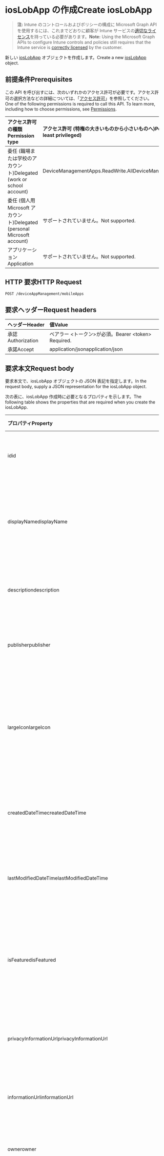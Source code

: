 # <a name="create-ioslobapp"></a><span data-ttu-id="81c1d-101">iosLobApp の作成</span><span class="sxs-lookup"><span data-stu-id="81c1d-101">Create iosLobApp</span></span>

> <span data-ttu-id="81c1d-102">**注:** Intune のコントロールおよびポリシーの構成に Microsoft Graph API を使用するには、これまでどおりに顧客が Intune サービスの[適切なライセンス](https://go.microsoft.com/fwlink/?linkid=839381)を持っている必要があります。</span><span class="sxs-lookup"><span data-stu-id="81c1d-102">**Note:** Using the Microsoft Graph APIs to configure Intune controls and policies still requires that the Intune service is [correctly licensed](https://go.microsoft.com/fwlink/?linkid=839381) by the customer.</span></span>

<span data-ttu-id="81c1d-103">新しい [iosLobApp](../resources/intune_apps_ioslobapp.md) オブジェクトを作成します。</span><span class="sxs-lookup"><span data-stu-id="81c1d-103">Create a new [iosLobApp](../resources/intune_apps_ioslobapp.md) object.</span></span>
## <a name="prerequisites"></a><span data-ttu-id="81c1d-104">前提条件</span><span class="sxs-lookup"><span data-stu-id="81c1d-104">Prerequisites</span></span>
<span data-ttu-id="81c1d-p101">この API を呼び出すには、次のいずれかのアクセス許可が必要です。アクセス許可の選択方法などの詳細については、「[アクセス許可](../../../concepts/permissions_reference.md)」を参照してください。</span><span class="sxs-lookup"><span data-stu-id="81c1d-p101">One of the following permissions is required to call this API. To learn more, including how to choose permissions, see [Permissions](../../../concepts/permissions_reference.md).</span></span>

|<span data-ttu-id="81c1d-107">アクセス許可の種類</span><span class="sxs-lookup"><span data-stu-id="81c1d-107">Permission type</span></span>|<span data-ttu-id="81c1d-108">アクセス許可 (特権の大きいものから小さいものへ)</span><span class="sxs-lookup"><span data-stu-id="81c1d-108">Permissions (from most to least privileged)</span></span>|
|:---|:---|
|<span data-ttu-id="81c1d-109">委任 (職場または学校のアカウント)</span><span class="sxs-lookup"><span data-stu-id="81c1d-109">Delegated (work or school account)</span></span>|<span data-ttu-id="81c1d-110">DeviceManagementApps.ReadWrite.All</span><span class="sxs-lookup"><span data-stu-id="81c1d-110">DeviceManagementApps.ReadWrite.All</span></span>|
|<span data-ttu-id="81c1d-111">委任 (個人用 Microsoft アカウント)</span><span class="sxs-lookup"><span data-stu-id="81c1d-111">Delegated (personal Microsoft account)</span></span>|<span data-ttu-id="81c1d-112">サポートされていません。</span><span class="sxs-lookup"><span data-stu-id="81c1d-112">Not supported.</span></span>|
|<span data-ttu-id="81c1d-113">アプリケーション</span><span class="sxs-lookup"><span data-stu-id="81c1d-113">Application</span></span>|<span data-ttu-id="81c1d-114">サポートされていません。</span><span class="sxs-lookup"><span data-stu-id="81c1d-114">Not supported.</span></span>|

## <a name="http-request"></a><span data-ttu-id="81c1d-115">HTTP 要求</span><span class="sxs-lookup"><span data-stu-id="81c1d-115">HTTP Request</span></span>
<!-- {
  "blockType": "ignored"
}
-->
``` http
POST /deviceAppManagement/mobileApps
```

## <a name="request-headers"></a><span data-ttu-id="81c1d-116">要求ヘッダー</span><span class="sxs-lookup"><span data-stu-id="81c1d-116">Request headers</span></span>
|<span data-ttu-id="81c1d-117">ヘッダー</span><span class="sxs-lookup"><span data-stu-id="81c1d-117">Header</span></span>|<span data-ttu-id="81c1d-118">値</span><span class="sxs-lookup"><span data-stu-id="81c1d-118">Value</span></span>|
|:---|:---|
|<span data-ttu-id="81c1d-119">承認</span><span class="sxs-lookup"><span data-stu-id="81c1d-119">Authorization</span></span>|<span data-ttu-id="81c1d-120">ベアラー &lt;トークン&gt;が必須。</span><span class="sxs-lookup"><span data-stu-id="81c1d-120">Bearer &lt;token&gt; Required.</span></span>|
|<span data-ttu-id="81c1d-121">承諾</span><span class="sxs-lookup"><span data-stu-id="81c1d-121">Accept</span></span>|<span data-ttu-id="81c1d-122">application/json</span><span class="sxs-lookup"><span data-stu-id="81c1d-122">application/json</span></span>|

## <a name="request-body"></a><span data-ttu-id="81c1d-123">要求本文</span><span class="sxs-lookup"><span data-stu-id="81c1d-123">Request body</span></span>
<span data-ttu-id="81c1d-124">要求本文で、iosLobApp オブジェクトの JSON 表記を指定します。</span><span class="sxs-lookup"><span data-stu-id="81c1d-124">In the request body, supply a JSON representation for the iosLobApp object.</span></span>

<span data-ttu-id="81c1d-125">次の表に、iosLobApp 作成時に必要となるプロパティを示します。</span><span class="sxs-lookup"><span data-stu-id="81c1d-125">The following table shows the properties that are required when you create the iosLobApp.</span></span>

|<span data-ttu-id="81c1d-126">プロパティ</span><span class="sxs-lookup"><span data-stu-id="81c1d-126">Property</span></span>|<span data-ttu-id="81c1d-127">型</span><span class="sxs-lookup"><span data-stu-id="81c1d-127">Type</span></span>|<span data-ttu-id="81c1d-128">説明</span><span class="sxs-lookup"><span data-stu-id="81c1d-128">Description</span></span>|
|:---|:---|:---|
|<span data-ttu-id="81c1d-129">id</span><span class="sxs-lookup"><span data-stu-id="81c1d-129">id</span></span>|<span data-ttu-id="81c1d-130">String</span><span class="sxs-lookup"><span data-stu-id="81c1d-130">String</span></span>|<span data-ttu-id="81c1d-131">エンティティのキー。</span><span class="sxs-lookup"><span data-stu-id="81c1d-131">Key of the entity.</span></span> <span data-ttu-id="81c1d-132">[mobileApp](../resources/intune_apps_mobileapp.md) から継承します</span><span class="sxs-lookup"><span data-stu-id="81c1d-132">Inherited from [mobileApp](../resources/intune_apps_mobileapp.md)</span></span>|
|<span data-ttu-id="81c1d-133">displayName</span><span class="sxs-lookup"><span data-stu-id="81c1d-133">displayName</span></span>|<span data-ttu-id="81c1d-134">String</span><span class="sxs-lookup"><span data-stu-id="81c1d-134">String</span></span>|<span data-ttu-id="81c1d-135">管理者が提供またはインポートしたアプリのタイトル。</span><span class="sxs-lookup"><span data-stu-id="81c1d-135">The admin provided or imported title of the app.</span></span> <span data-ttu-id="81c1d-136">[mobileApp](../resources/intune_apps_mobileapp.md) から継承します</span><span class="sxs-lookup"><span data-stu-id="81c1d-136">Inherited from [mobileApp](../resources/intune_apps_mobileapp.md)</span></span>|
|<span data-ttu-id="81c1d-137">description</span><span class="sxs-lookup"><span data-stu-id="81c1d-137">description</span></span>|<span data-ttu-id="81c1d-138">String</span><span class="sxs-lookup"><span data-stu-id="81c1d-138">String</span></span>|<span data-ttu-id="81c1d-139">アプリの説明。</span><span class="sxs-lookup"><span data-stu-id="81c1d-139">The description of the app.</span></span> <span data-ttu-id="81c1d-140">[mobileApp](../resources/intune_apps_mobileapp.md) から継承します</span><span class="sxs-lookup"><span data-stu-id="81c1d-140">Inherited from [mobileApp](../resources/intune_apps_mobileapp.md)</span></span>|
|<span data-ttu-id="81c1d-141">publisher</span><span class="sxs-lookup"><span data-stu-id="81c1d-141">publisher</span></span>|<span data-ttu-id="81c1d-142">String</span><span class="sxs-lookup"><span data-stu-id="81c1d-142">String</span></span>|<span data-ttu-id="81c1d-143">アプリの発行元。</span><span class="sxs-lookup"><span data-stu-id="81c1d-143">The publisher of the app.</span></span> <span data-ttu-id="81c1d-144">[mobileApp](../resources/intune_apps_mobileapp.md) から継承します</span><span class="sxs-lookup"><span data-stu-id="81c1d-144">Inherited from [mobileApp](../resources/intune_apps_mobileapp.md)</span></span>|
|<span data-ttu-id="81c1d-145">largeIcon</span><span class="sxs-lookup"><span data-stu-id="81c1d-145">largeIcon</span></span>|[<span data-ttu-id="81c1d-146">mimeContent</span><span class="sxs-lookup"><span data-stu-id="81c1d-146">mimeContent</span></span>](../resources/intune_shared_mimecontent.md)|<span data-ttu-id="81c1d-147">アプリの詳細に表示され、アイコンのアップロードに使用される大きいアイコン。</span><span class="sxs-lookup"><span data-stu-id="81c1d-147">The large icon, to be displayed in the app details and used for upload of the icon.</span></span> <span data-ttu-id="81c1d-148">[mobileApp](../resources/intune_apps_mobileapp.md) から継承します</span><span class="sxs-lookup"><span data-stu-id="81c1d-148">Inherited from [mobileApp](../resources/intune_apps_mobileapp.md)</span></span>|
|<span data-ttu-id="81c1d-149">createdDateTime</span><span class="sxs-lookup"><span data-stu-id="81c1d-149">createdDateTime</span></span>|<span data-ttu-id="81c1d-150">DateTimeOffset</span><span class="sxs-lookup"><span data-stu-id="81c1d-150">DateTimeOffset</span></span>|<span data-ttu-id="81c1d-151">アプリが作成された日時。</span><span class="sxs-lookup"><span data-stu-id="81c1d-151">The date and time the app was created.</span></span> <span data-ttu-id="81c1d-152">[mobileApp](../resources/intune_apps_mobileapp.md) から継承します</span><span class="sxs-lookup"><span data-stu-id="81c1d-152">Inherited from [mobileApp](../resources/intune_apps_mobileapp.md)</span></span>|
|<span data-ttu-id="81c1d-153">lastModifiedDateTime</span><span class="sxs-lookup"><span data-stu-id="81c1d-153">lastModifiedDateTime</span></span>|<span data-ttu-id="81c1d-154">DateTimeOffset</span><span class="sxs-lookup"><span data-stu-id="81c1d-154">DateTimeOffset</span></span>|<span data-ttu-id="81c1d-155">アプリが最後に変更された日時。</span><span class="sxs-lookup"><span data-stu-id="81c1d-155">The date and time the app was last modified.</span></span> <span data-ttu-id="81c1d-156">[mobileApp](../resources/intune_apps_mobileapp.md) から継承します</span><span class="sxs-lookup"><span data-stu-id="81c1d-156">Inherited from [mobileApp](../resources/intune_apps_mobileapp.md)</span></span>|
|<span data-ttu-id="81c1d-157">isFeatured</span><span class="sxs-lookup"><span data-stu-id="81c1d-157">isFeatured</span></span>|<span data-ttu-id="81c1d-158">Boolean</span><span class="sxs-lookup"><span data-stu-id="81c1d-158">Boolean</span></span>|<span data-ttu-id="81c1d-159">アプリが管理者のおすすめとしてマークされたかどうかを示す値。[mobileApp](../resources/intune_apps_mobileapp.md) から継承します</span><span class="sxs-lookup"><span data-stu-id="81c1d-159">The value indicating whether the app is marked as featured by the admin. Inherited from [mobileApp](../resources/intune_apps_mobileapp.md)</span></span>|
|<span data-ttu-id="81c1d-160">privacyInformationUrl</span><span class="sxs-lookup"><span data-stu-id="81c1d-160">privacyInformationUrl</span></span>|<span data-ttu-id="81c1d-161">String</span><span class="sxs-lookup"><span data-stu-id="81c1d-161">String</span></span>|<span data-ttu-id="81c1d-162">プライバシーに関する声明の URL。</span><span class="sxs-lookup"><span data-stu-id="81c1d-162">The privacy statement Url.</span></span> <span data-ttu-id="81c1d-163">[mobileApp](../resources/intune_apps_mobileapp.md) から継承します</span><span class="sxs-lookup"><span data-stu-id="81c1d-163">Inherited from [mobileApp](../resources/intune_apps_mobileapp.md)</span></span>|
|<span data-ttu-id="81c1d-164">informationUrl</span><span class="sxs-lookup"><span data-stu-id="81c1d-164">informationUrl</span></span>|<span data-ttu-id="81c1d-165">String</span><span class="sxs-lookup"><span data-stu-id="81c1d-165">String</span></span>|<span data-ttu-id="81c1d-166">詳細情報の URL。</span><span class="sxs-lookup"><span data-stu-id="81c1d-166">The more information Url.</span></span> <span data-ttu-id="81c1d-167">[mobileApp](../resources/intune_apps_mobileapp.md) から継承します</span><span class="sxs-lookup"><span data-stu-id="81c1d-167">Inherited from [mobileApp](../resources/intune_apps_mobileapp.md)</span></span>|
|<span data-ttu-id="81c1d-168">owner</span><span class="sxs-lookup"><span data-stu-id="81c1d-168">owner</span></span>|<span data-ttu-id="81c1d-169">String</span><span class="sxs-lookup"><span data-stu-id="81c1d-169">String</span></span>|<span data-ttu-id="81c1d-170">アプリの所有者。</span><span class="sxs-lookup"><span data-stu-id="81c1d-170">The owner of the app.</span></span> <span data-ttu-id="81c1d-171">[mobileApp](../resources/intune_apps_mobileapp.md) から継承します</span><span class="sxs-lookup"><span data-stu-id="81c1d-171">Inherited from [mobileApp](../resources/intune_apps_mobileapp.md)</span></span>|
|<span data-ttu-id="81c1d-172">developer</span><span class="sxs-lookup"><span data-stu-id="81c1d-172">developer</span></span>|<span data-ttu-id="81c1d-173">String</span><span class="sxs-lookup"><span data-stu-id="81c1d-173">String</span></span>|<span data-ttu-id="81c1d-174">アプリの開発者。</span><span class="sxs-lookup"><span data-stu-id="81c1d-174">The developer of the app.</span></span> <span data-ttu-id="81c1d-175">[mobileApp](../resources/intune_apps_mobileapp.md) から継承します</span><span class="sxs-lookup"><span data-stu-id="81c1d-175">Inherited from [mobileApp](../resources/intune_apps_mobileapp.md)</span></span>|
|<span data-ttu-id="81c1d-176">notes</span><span class="sxs-lookup"><span data-stu-id="81c1d-176">notes</span></span>|<span data-ttu-id="81c1d-177">String</span><span class="sxs-lookup"><span data-stu-id="81c1d-177">String</span></span>|<span data-ttu-id="81c1d-178">アプリ用のメモ。</span><span class="sxs-lookup"><span data-stu-id="81c1d-178">Notes for the app.</span></span> <span data-ttu-id="81c1d-179">[mobileApp](../resources/intune_apps_mobileapp.md) から継承します</span><span class="sxs-lookup"><span data-stu-id="81c1d-179">Inherited from [mobileApp](../resources/intune_apps_mobileapp.md)</span></span>|
|<span data-ttu-id="81c1d-180">publishingState</span><span class="sxs-lookup"><span data-stu-id="81c1d-180">publishingState</span></span>|[<span data-ttu-id="81c1d-181">mobileAppPublishingState</span><span class="sxs-lookup"><span data-stu-id="81c1d-181">mobileAppPublishingState</span></span>](../resources/intune_apps_mobileapppublishingstate.md)|<span data-ttu-id="81c1d-182">アプリの発行の状態。</span><span class="sxs-lookup"><span data-stu-id="81c1d-182">The publishing state for the app.</span></span> <span data-ttu-id="81c1d-183">アプリが発行されていない限り、アプリを割り当てることができません。</span><span class="sxs-lookup"><span data-stu-id="81c1d-183">The app cannot be assigned unless the app is published.</span></span> <span data-ttu-id="81c1d-184">[MobileApp](../resources/intune_apps_mobileapp.md)から継承されます。</span><span class="sxs-lookup"><span data-stu-id="81c1d-184">Inherited from [mobileApp](../resources/intune_apps_mobileapp.md).</span></span> <span data-ttu-id="81c1d-185">可能な値は、`notPublished`、`processing`、`published` です。</span><span class="sxs-lookup"><span data-stu-id="81c1d-185">Possible values are: `notPublished`, `processing`, `published`.</span></span>|
|<span data-ttu-id="81c1d-186">committedContentVersion</span><span class="sxs-lookup"><span data-stu-id="81c1d-186">committedContentVersion</span></span>|<span data-ttu-id="81c1d-187">String</span><span class="sxs-lookup"><span data-stu-id="81c1d-187">String</span></span>|<span data-ttu-id="81c1d-188">内部にコミットされたコンテンツのバージョン。</span><span class="sxs-lookup"><span data-stu-id="81c1d-188">The internal committed content version.</span></span> <span data-ttu-id="81c1d-189">[mobileLobApp](../resources/intune_apps_mobilelobapp.md) から継承します</span><span class="sxs-lookup"><span data-stu-id="81c1d-189">Inherited from [mobileLobApp](../resources/intune_apps_mobilelobapp.md)</span></span>|
|<span data-ttu-id="81c1d-190">fileName</span><span class="sxs-lookup"><span data-stu-id="81c1d-190">fileName</span></span>|<span data-ttu-id="81c1d-191">String</span><span class="sxs-lookup"><span data-stu-id="81c1d-191">String</span></span>|<span data-ttu-id="81c1d-192">メインの Lob アプリケーションのファイル名。</span><span class="sxs-lookup"><span data-stu-id="81c1d-192">The name of the main Lob application file.</span></span> <span data-ttu-id="81c1d-193">[mobileLobApp](../resources/intune_apps_mobilelobapp.md) から継承します</span><span class="sxs-lookup"><span data-stu-id="81c1d-193">Inherited from [mobileLobApp](../resources/intune_apps_mobilelobapp.md)</span></span>|
|<span data-ttu-id="81c1d-194">size</span><span class="sxs-lookup"><span data-stu-id="81c1d-194">size</span></span>|<span data-ttu-id="81c1d-195">Int64</span><span class="sxs-lookup"><span data-stu-id="81c1d-195">Int64</span></span>|<span data-ttu-id="81c1d-196">アップロードされたすべてのファイルを含む合計サイズ。</span><span class="sxs-lookup"><span data-stu-id="81c1d-196">The total size, including all uploaded files.</span></span> <span data-ttu-id="81c1d-197">[mobileLobApp](../resources/intune_apps_mobilelobapp.md) から継承します</span><span class="sxs-lookup"><span data-stu-id="81c1d-197">Inherited from [mobileLobApp](../resources/intune_apps_mobilelobapp.md)</span></span>|
|<span data-ttu-id="81c1d-198">bundleId</span><span class="sxs-lookup"><span data-stu-id="81c1d-198">bundleId</span></span>|<span data-ttu-id="81c1d-199">String</span><span class="sxs-lookup"><span data-stu-id="81c1d-199">String</span></span>|<span data-ttu-id="81c1d-200">ID 名。</span><span class="sxs-lookup"><span data-stu-id="81c1d-200">The Identity Name.</span></span>|
|<span data-ttu-id="81c1d-201">applicableDeviceType</span><span class="sxs-lookup"><span data-stu-id="81c1d-201">applicableDeviceType</span></span>|[<span data-ttu-id="81c1d-202">iosDeviceType</span><span class="sxs-lookup"><span data-stu-id="81c1d-202">iosDeviceType</span></span>](../resources/intune_apps_iosdevicetype.md)|<span data-ttu-id="81c1d-203">このアプリを実行できる iOS アーキテクチャ。</span><span class="sxs-lookup"><span data-stu-id="81c1d-203">The iOS architecture for which this app can run on.</span></span>|
|<span data-ttu-id="81c1d-204">minimumSupportedOperatingSystem</span><span class="sxs-lookup"><span data-stu-id="81c1d-204">minimumSupportedOperatingSystem</span></span>|[<span data-ttu-id="81c1d-205">iosMinimumOperatingSystem</span><span class="sxs-lookup"><span data-stu-id="81c1d-205">iosMinimumOperatingSystem</span></span>](../resources/intune_apps_iosminimumoperatingsystem.md)|<span data-ttu-id="81c1d-206">該当するオペレーティング システムの最小の値です。</span><span class="sxs-lookup"><span data-stu-id="81c1d-206">The value for the minimum applicable operating system.</span></span>|
|<span data-ttu-id="81c1d-207">expirationDateTime</span><span class="sxs-lookup"><span data-stu-id="81c1d-207">expirationDateTime</span></span>|<span data-ttu-id="81c1d-208">DateTimeOffset</span><span class="sxs-lookup"><span data-stu-id="81c1d-208">DateTimeOffset</span></span>|<span data-ttu-id="81c1d-209">有効期限。</span><span class="sxs-lookup"><span data-stu-id="81c1d-209">The expiration time.</span></span>|
|<span data-ttu-id="81c1d-210">VersionNumber</span><span class="sxs-lookup"><span data-stu-id="81c1d-210">versionNumber</span></span>|<span data-ttu-id="81c1d-211">String</span><span class="sxs-lookup"><span data-stu-id="81c1d-211">String</span></span>|<span data-ttu-id="81c1d-212">iOS 基幹業務 (LoB) アプリのバージョン番号。</span><span class="sxs-lookup"><span data-stu-id="81c1d-212">The version number of iOS Line of Business (LoB) app.</span></span>|
|<span data-ttu-id="81c1d-213">buildNumber</span><span class="sxs-lookup"><span data-stu-id="81c1d-213">buildNumber</span></span>|<span data-ttu-id="81c1d-214">String</span><span class="sxs-lookup"><span data-stu-id="81c1d-214">String</span></span>|<span data-ttu-id="81c1d-215">iOS 基幹業務 (LoB) アプリのビルド番号。</span><span class="sxs-lookup"><span data-stu-id="81c1d-215">The build number of iOS Line of Business (LoB) app.</span></span>|



## <a name="response"></a><span data-ttu-id="81c1d-216">応答</span><span class="sxs-lookup"><span data-stu-id="81c1d-216">Response</span></span>
<span data-ttu-id="81c1d-217">成功した場合、このメソッドは `201 Created` 応答コードと、応答本文で [iosLobApp](../resources/intune_apps_ioslobapp.md) オブジェクトを返します。</span><span class="sxs-lookup"><span data-stu-id="81c1d-217">If successful, this method returns a `201 Created` response code and a [iosLobApp](../resources/intune_apps_ioslobapp.md) object in the response body.</span></span>

## <a name="example"></a><span data-ttu-id="81c1d-218">例</span><span class="sxs-lookup"><span data-stu-id="81c1d-218">Example</span></span>
### <a name="request"></a><span data-ttu-id="81c1d-219">要求</span><span class="sxs-lookup"><span data-stu-id="81c1d-219">Request</span></span>
<span data-ttu-id="81c1d-220">以下は、要求の例です。</span><span class="sxs-lookup"><span data-stu-id="81c1d-220">Here is an example of the request.</span></span>
``` http
POST https://graph.microsoft.com/v1.0/deviceAppManagement/mobileApps
Content-type: application/json
Content-length: 1209

{
  "@odata.type": "#microsoft.graph.iosLobApp",
  "displayName": "Display Name value",
  "description": "Description value",
  "publisher": "Publisher value",
  "largeIcon": {
    "@odata.type": "microsoft.graph.mimeContent",
    "type": "Type value",
    "value": "dmFsdWU="
  },
  "isFeatured": true,
  "privacyInformationUrl": "https://example.com/privacyInformationUrl/",
  "informationUrl": "https://example.com/informationUrl/",
  "owner": "Owner value",
  "developer": "Developer value",
  "notes": "Notes value",
  "publishingState": "processing",
  "committedContentVersion": "Committed Content Version value",
  "fileName": "File Name value",
  "size": 4,
  "bundleId": "Bundle Id value",
  "applicableDeviceType": {
    "@odata.type": "microsoft.graph.iosDeviceType",
    "iPad": true,
    "iPhoneAndIPod": true
  },
  "minimumSupportedOperatingSystem": {
    "@odata.type": "microsoft.graph.iosMinimumOperatingSystem",
    "v8_0": true,
    "v9_0": true,
    "v10_0": true,
    "v11_0": true,
    "v12_0": true
  },
  "expirationDateTime": "2016-12-31T23:57:57.2481234-08:00",
  "versionNumber": "Version Number value",
  "buildNumber": "Build Number value"
}
```

### <a name="response"></a><span data-ttu-id="81c1d-221">応答</span><span class="sxs-lookup"><span data-stu-id="81c1d-221">Response</span></span>
<span data-ttu-id="81c1d-p118">以下は、応答の例です。注:簡潔にするために、ここに示す応答オブジェクトは切り詰められている場合があります。すべてのプロパティは実際の呼び出しから返されます。</span><span class="sxs-lookup"><span data-stu-id="81c1d-p118">Here is an example of the response. Note: The response object shown here may be truncated for brevity. All of the properties will be returned from an actual call.</span></span>
``` http
HTTP/1.1 201 Created
Content-Type: application/json
Content-Length: 1381

{
  "@odata.type": "#microsoft.graph.iosLobApp",
  "id": "b34052ea-52ea-b340-ea52-40b3ea5240b3",
  "displayName": "Display Name value",
  "description": "Description value",
  "publisher": "Publisher value",
  "largeIcon": {
    "@odata.type": "microsoft.graph.mimeContent",
    "type": "Type value",
    "value": "dmFsdWU="
  },
  "createdDateTime": "2017-01-01T00:02:43.5775965-08:00",
  "lastModifiedDateTime": "2017-01-01T00:00:35.1329464-08:00",
  "isFeatured": true,
  "privacyInformationUrl": "https://example.com/privacyInformationUrl/",
  "informationUrl": "https://example.com/informationUrl/",
  "owner": "Owner value",
  "developer": "Developer value",
  "notes": "Notes value",
  "publishingState": "processing",
  "committedContentVersion": "Committed Content Version value",
  "fileName": "File Name value",
  "size": 4,
  "bundleId": "Bundle Id value",
  "applicableDeviceType": {
    "@odata.type": "microsoft.graph.iosDeviceType",
    "iPad": true,
    "iPhoneAndIPod": true
  },
  "minimumSupportedOperatingSystem": {
    "@odata.type": "microsoft.graph.iosMinimumOperatingSystem",
    "v8_0": true,
    "v9_0": true,
    "v10_0": true,
    "v11_0": true,
    "v12_0": true
  },
  "expirationDateTime": "2016-12-31T23:57:57.2481234-08:00",
  "versionNumber": "Version Number value",
  "buildNumber": "Build Number value"
}
```



